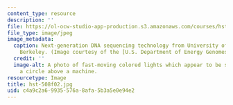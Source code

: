 ```yaml
---
content_type: resource
description: ''
file: https://ol-ocw-studio-app-production.s3.amazonaws.com/courses/hst-508-genomics-and-computational-biology-fall-2002/c4a9c2a69935576a8afa5b3a5e0e94e2_hst-508f02.jpg
file_type: image/jpeg
image_metadata:
  caption: Next-generation DNA sequencing technology from University of California,
    Berkeley. (Image courtesy of the [U.S. Department of Energy Genomes to Life Program](http://doegenomestolife.org/).)
  credit: ''
  image-alt: A photo of fast-moving colored lights which appear to be spinning in
    a circle above a machine.
resourcetype: Image
title: hst-508f02.jpg
uid: c4a9c2a6-9935-576a-8afa-5b3a5e0e94e2
---
```

